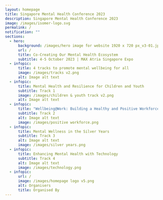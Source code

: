 ```yaml
---
layout: homepage
title: Singapore Mental Health Conference 2023
description: Singapore Mental Health Conference 2023
image: /images/isomer-logo.svg
permalink: /
notification: ""
sections:
  - hero:
      background: /images/hero image for website 1920 x 720 px_v3-01.jpg
      url: /
      title: Co-Creating Our Mental Health Ecosystem
      subtitle: 4-5 October 2023 | MAX Atria Singapore Expo
  - infopic:
      title: 4 tracks to promote mental wellbeing for all
      image: /images/tracks v2.png
      alt: Image alt text
  - infopic:
      title: Mental Health and Resilience for Children and Youth
      subtitle: Track 1
      image: /images/children & youth track v2.png
      alt: Image alt text
  - infopic:
      title: "Wellbeing@Work: Building a Healthy and Positive Workforce"
      subtitle: Track 2
      alt: Image alt text
      image: /images/positive workforce.png
  - infopic:
      title: Mental Wellness in the Silver Years
      subtitle: Track 3
      alt: Image alt text
      image: /images/silver years.png
  - infopic:
      title: Enhancing Mental Health with Technology
      subtitle: Track 4
      alt: Image alt text
      image: /images/technology.png
  - infopic:
      url: /
      image: /images/homepage logo v5.png
      alt: Organisers
      title: Organised By
---
```

